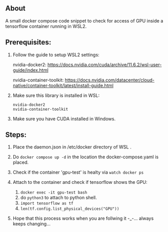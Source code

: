 ## About
A small docker compose code snippet to check for access of GPU inside a tensorflow container running in WSL2.

## Prerequisites:

1. Follow the guide to setup WSL2 settings:

   nvidia-docker2: https://docs.nvidia.com/cuda/archive/11.6.2/wsl-user-guide/index.html

   nvidia-container-toolkit: https://docs.nvidia.com/datacenter/cloud-native/container-toolkit/latest/install-guide.html

3. Make sure this library is installed in WSL:
   ```
   nvidia-docker2
   nvidia-container-toolkit
   ```
4. Make sure you have CUDA installed in Windows.

## Steps:

1. Place the daemon.json in /etc/docker directory of WSL .

2. Do ``` docker compose up -d ``` in the location the docker-compose.yaml is placed.

3. Check if the container 'gpu-test' is healty via ``` watch docker ps ```

4. Attach to the container and check if tensorflow shows the GPU:
     1. ``` docker exec -it gpu-test bash ```
     2. do ``` python3 ``` to attach to python shell.
     3. ``` import tensorflow as tf ```
     4. ``` len(tf.config.list_physical_devices("GPU")) ```

5. Hope that this process works when you are follwing it -_-... always keeps changing...
